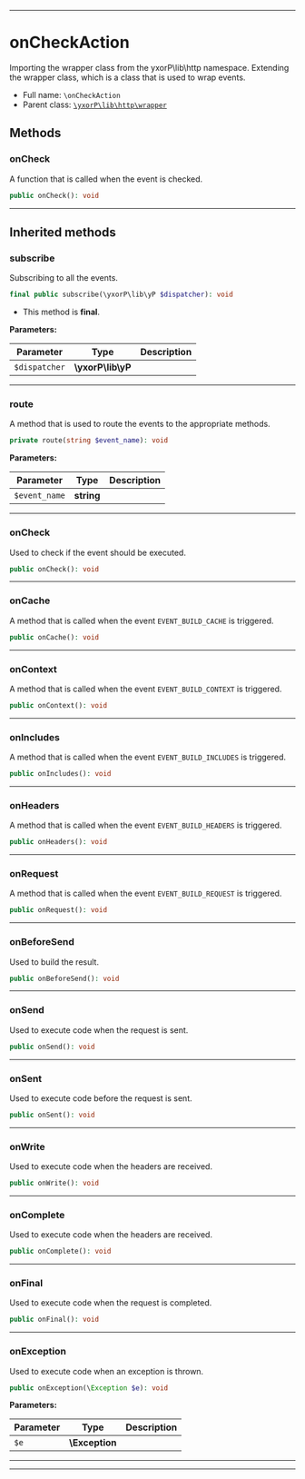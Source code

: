 ***

# onCheckAction

Importing the wrapper class from the yxorP\lib\http namespace. Extending the wrapper class, which is a class that is used to wrap events.



* Full name: `\onCheckAction`
* Parent class: [`\yxorP\lib\http\wrapper`](./yxorP/lib/http/wrapper.md)




## Methods


### onCheck

A function that is called when the event is checked.

```php
public onCheck(): void
```











***


## Inherited methods


### subscribe

Subscribing to all the events.

```php
final public subscribe(\yxorP\lib\yP $dispatcher): void
```





* This method is **final**.


**Parameters:**

| Parameter | Type | Description |
|-----------|------|-------------|
| `$dispatcher` | **\yxorP\lib\yP** |  |




***

### route

A method that is used to route the events to the appropriate methods.

```php
private route(string $event_name): void
```








**Parameters:**

| Parameter | Type | Description |
|-----------|------|-------------|
| `$event_name` | **string** |  |




***

### onCheck

Used to check if the event should be executed.

```php
public onCheck(): void
```











***

### onCache

A method that is called when the event `EVENT_BUILD_CACHE` is triggered.

```php
public onCache(): void
```











***

### onContext

A method that is called when the event `EVENT_BUILD_CONTEXT` is triggered.

```php
public onContext(): void
```











***

### onIncludes

A method that is called when the event `EVENT_BUILD_INCLUDES` is triggered.

```php
public onIncludes(): void
```











***

### onHeaders

A method that is called when the event `EVENT_BUILD_HEADERS` is triggered.

```php
public onHeaders(): void
```











***

### onRequest

A method that is called when the event `EVENT_BUILD_REQUEST` is triggered.

```php
public onRequest(): void
```











***

### onBeforeSend

Used to build the result.

```php
public onBeforeSend(): void
```











***

### onSend

Used to execute code when the request is sent.

```php
public onSend(): void
```











***

### onSent

Used to execute code before the request is sent.

```php
public onSent(): void
```











***

### onWrite

Used to execute code when the headers are received.

```php
public onWrite(): void
```











***

### onComplete

Used to execute code when the headers are received.

```php
public onComplete(): void
```











***

### onFinal

Used to execute code when the request is completed.

```php
public onFinal(): void
```











***

### onException

Used to execute code when an exception is thrown.

```php
public onException(\Exception $e): void
```








**Parameters:**

| Parameter | Type | Description |
|-----------|------|-------------|
| `$e` | **\Exception** |  |




***


***

